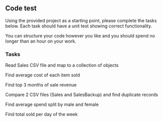 ﻿## Code test

Using the provided project as a starting point, please complete the tasks below. Each task should have a unit test showing correct functionality.

You can structure your code however you like and you should spend no longer than an hour on your work.

### Tasks

Read Sales CSV file and map to a collection of objects

Find average cost of each item sold

Find top 3 months of sale revenue

Compare 2 CSV files (Sales and SalesBackup) and find duplicate records

Find average spend split by male and female

Find total sold per day of the week
